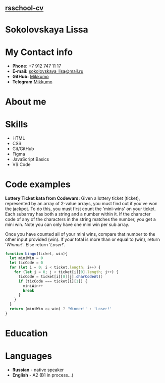 ## [rsschool-cv](rsschool-cv)

# Sokolovskaya Lissa

# My Contact info

* **Phone:** +7 912 747 11 17
* **E-mail:** sokolovskaya_lisa@mail.ru
* **GitHub:** [Mikkumo](https://github.com/Mikkumo) 
* **Telegram** [Mikkumo](https://t.me/Mikkumo)
# About me

# Skills

* HTML
* CSS
* Git/GitHub
* Figma
* JavaScript Basics
* VS Code
# Code examples

**Lottery Ticket kata from Codewars:** Given a lottery ticket (ticket), represented by an array of 2-value arrays, you must find out if you've won the jackpot. To do this, you must first count the 'mini-wins' on your ticket. Each subarray has both a string and a number within it. If the character code of any of the characters in the string matches the number, you get a mini win. Note you can only have one mini win per sub array.

Once you have counted all of your mini wins, compare that number to the other input provided (win). If your total is more than or equal to (win), return '*Winner!*'. Else return '*Loser!*'.

```js
function bingo(ticket, win){
  let miniWin = 0
  let ticCode = 0
  for (let i = 0; i < ticket.length; i++) {
    for (let j = 0; j < ticket[i][0].length; j++) {
      ticCode = ticket[i][0][j].charCodeAt()
      if (ticCode === ticket[i][1]) {
        miniWin++ 
        break
      }
    }
  }
  return (miniWin >= win) ? 'Winner!' : 'Loser!'
}
```

# Education

# Languages

* **Russian** - native speaker
* **English** - A2 (B1 in process...)
